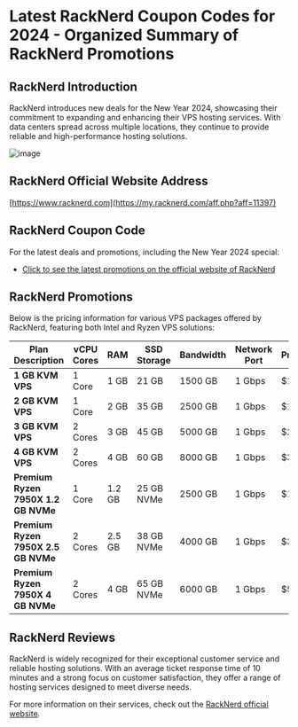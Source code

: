 # Latest RackNerd Coupon Codes for 2024 - Organized Summary of RackNerd Promotions

## RackNerd Introduction
RackNerd introduces new deals for the New Year 2024, showcasing their commitment to expanding and enhancing their VPS hosting services. With data centers spread across multiple locations, they continue to provide reliable and high-performance hosting solutions.

![image](https://github.com/ballienevent/RackNerd/assets/167661625/7955e5e8-4d5d-4415-9c7f-f5f5bdc22819)

## RackNerd Official Website Address
[https://www.racknerd.com](https://my.racknerd.com/aff.php?aff=11397)

## RackNerd Coupon Code
For the latest deals and promotions, including the New Year 2024 special:
- [Click to see the latest promotions on the official website of RackNerd](https://my.racknerd.com/aff.php?aff=11397)

## RackNerd Promotions
Below is the pricing information for various VPS packages offered by RackNerd, featuring both Intel and Ryzen VPS solutions:

| Plan Description                     | vCPU Cores | RAM   | SSD Storage | Bandwidth               | Network Port | Price/Year | Order Link                                      |
|--------------------------------------|------------|-------|-------------|-------------------------|--------------|------------|-------------------------------------------------|
| **1 GB KVM VPS**                     | 1 Core     | 1 GB  | 21 GB       | 1500 GB                 | 1 Gbps       | $11.49     | [Order Now](https://my.racknerd.com/aff.php?aff=11397)   |
| **2 GB KVM VPS**                     | 1 Core     | 2 GB  | 35 GB       | 2500 GB                 | 1 Gbps       | $17.38     | [Order Now](https://my.racknerd.com/aff.php?aff=11397)   |
| **3 GB KVM VPS**                     | 2 Cores    | 3 GB  | 45 GB       | 5000 GB                 | 1 Gbps       | $27.98     | [Order Now](https://my.racknerd.com/aff.php?aff=11397)   |
| **4 GB KVM VPS**                     | 2 Cores    | 4 GB  | 60 GB       | 8000 GB                 | 1 Gbps       | $37.38     | [Order Now](https://my.racknerd.com/aff.php?aff=11397)   |
| **Premium Ryzen 7950X 1.2 GB NVMe**  | 1 Core     | 1.2 GB| 25 GB NVMe  | 2500 GB                 | 1 Gbps       | $18.88     | [Order Now](https://my.racknerd.com/aff.php?aff=11397)   |
| **Premium Ryzen 7950X 2.5 GB NVMe**  | 2 Cores    | 2.5 GB| 38 GB NVMe  | 4000 GB                 | 1 Gbps       | $32.98     | [Order Now](https://my.racknerd.com/aff.php?aff=11397)   |
| **Premium Ryzen 7950X 4 GB NVMe**    | 2 Cores    | 4 GB  | 65 GB NVMe  | 6000 GB                 | 1 Gbps       | $55.88     | [Order Now](https://my.racknerd.com/aff.php?aff=11397)   |

## RackNerd Reviews
RackNerd is widely recognized for their exceptional customer service and reliable hosting solutions. With an average ticket response time of 10 minutes and a strong focus on customer satisfaction, they offer a range of hosting services designed to meet diverse needs.

For more information on their services, check out the [RackNerd official website](https://my.racknerd.com/aff.php?aff=11397).
